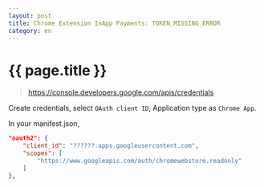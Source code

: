 ```yaml
---
layout: post
title: Chrome Extension InApp Payments: TOKEN_MISSING_ERROR
category: en
---
```


{{ page.title }}
================

> https://console.developers.google.com/apis/credentials

Create credentials, select `OAuth client ID`, Application type as `Chrome App`.

In your manifest.json,

```json
"oauth2": {
    "client_id": "??????.apps.googleusercontent.com",
    "scopes": [
        "https://www.googleapis.com/auth/chromewebstore.readonly"
    ]
},
```
